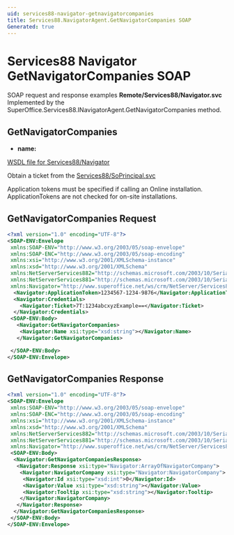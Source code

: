 ```yaml
---
uid: services88-navigator-getnavigatorcompanies
title: Services88.NavigatorAgent.GetNavigatorCompanies SOAP
Generated: true
---
```


# Services88 Navigator GetNavigatorCompanies SOAP

SOAP request and response examples **Remote/Services88/Navigator.svc**
Implemented by the <see cref="M:SuperOffice.Services88.INavigatorAgent.GetNavigatorCompanies">SuperOffice.Services88.INavigatorAgent.GetNavigatorCompanies</see> method.

## GetNavigatorCompanies



* **name:** 



[WSDL file for Services88/Navigator](../Services88-Navigator.md)

Obtain a ticket from the [Services88/SoPrincipal.svc](../SoPrincipal/index.md)

Application tokens must be specified if calling an Online installation. ApplicationTokens are not checked for on-site installations.

## GetNavigatorCompanies Request

```xml
<?xml version="1.0" encoding="UTF-8"?>
<SOAP-ENV:Envelope
 xmlns:SOAP-ENV="http://www.w3.org/2003/05/soap-envelope"
 xmlns:SOAP-ENC="http://www.w3.org/2003/05/soap-encoding"
 xmlns:xsi="http://www.w3.org/2001/XMLSchema-instance"
 xmlns:xsd="http://www.w3.org/2001/XMLSchema"
 xmlns:NetServerServices882="http://schemas.microsoft.com/2003/10/Serialization/Arrays"
 xmlns:NetServerServices881="http://schemas.microsoft.com/2003/10/Serialization/"
 xmlns:Navigator="http://www.superoffice.net/ws/crm/NetServer/Services88">
  <Navigator:ApplicationToken>1234567-1234-9876</Navigator:ApplicationToken>
  <Navigator:Credentials>
    <Navigator:Ticket>7T:1234abcxyzExample==</Navigator:Ticket>
  </Navigator:Credentials>
 <SOAP-ENV:Body>
   <Navigator:GetNavigatorCompanies>
    <Navigator:Name xsi:type="xsd:string"></Navigator:Name>
   </Navigator:GetNavigatorCompanies>

 </SOAP-ENV:Body>
</SOAP-ENV:Envelope>

```


## GetNavigatorCompanies Response

```xml
<?xml version="1.0" encoding="UTF-8"?>
<SOAP-ENV:Envelope
 xmlns:SOAP-ENV="http://www.w3.org/2003/05/soap-envelope"
 xmlns:SOAP-ENC="http://www.w3.org/2003/05/soap-encoding"
 xmlns:xsi="http://www.w3.org/2001/XMLSchema-instance"
 xmlns:xsd="http://www.w3.org/2001/XMLSchema"
 xmlns:NetServerServices882="http://schemas.microsoft.com/2003/10/Serialization/Arrays"
 xmlns:NetServerServices881="http://schemas.microsoft.com/2003/10/Serialization/"
 xmlns:Navigator="http://www.superoffice.net/ws/crm/NetServer/Services88">
 <SOAP-ENV:Body>
  <Navigator:GetNavigatorCompaniesResponse>
   <Navigator:Response xsi:type="Navigator:ArrayOfNavigatorCompany">
    <Navigator:NavigatorCompany xsi:type="Navigator:NavigatorCompany">
     <Navigator:Id xsi:type="xsd:int">0</Navigator:Id>
     <Navigator:Value xsi:type="xsd:string"></Navigator:Value>
     <Navigator:Tooltip xsi:type="xsd:string"></Navigator:Tooltip>
    </Navigator:NavigatorCompany>
   </Navigator:Response>
  </Navigator:GetNavigatorCompaniesResponse>
 </SOAP-ENV:Body>
</SOAP-ENV:Envelope>

```

